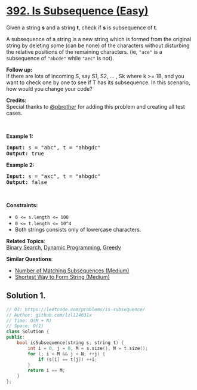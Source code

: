 # [392. Is Subsequence (Easy)](https://leetcode.com/problems/is-subsequence/)

<p>Given a string <b>s</b> and a string <b>t</b>, check if <b>s</b> is subsequence of <b>t</b>.</p>

<p>A subsequence of a string is a new string which is formed from the original string by deleting some (can be none) of the characters without disturbing the relative positions of the remaining characters. (ie, <code>"ace"</code> is a subsequence of <code>"abcde"</code> while <code>"aec"</code> is not).</p>

<p><b>Follow up:</b><br>
If there are lots of incoming S, say S1, S2, ... , Sk where k &gt;= 1B, and you want to check one by one to see if T has its subsequence. In this scenario, how would you change your code?</p>

<p><b>Credits:</b><br>
Special thanks to <a href="https://leetcode.com/pbrother/">@pbrother</a> for adding this problem and creating all test cases.</p>

<p>&nbsp;</p>
<p><strong>Example 1:</strong></p>
<pre><strong>Input:</strong> s = "abc", t = "ahbgdc"
<strong>Output:</strong> true
</pre><p><strong>Example 2:</strong></p>
<pre><strong>Input:</strong> s = "axc", t = "ahbgdc"
<strong>Output:</strong> false
</pre>
<p>&nbsp;</p>
<p><strong>Constraints:</strong></p>

<ul>
	<li><code>0 &lt;= s.length &lt;= 100</code></li>
	<li><code>0 &lt;= t.length &lt;= 10^4</code></li>
	<li>Both strings consists only of lowercase characters.</li>
</ul>


**Related Topics**:  
[Binary Search](https://leetcode.com/tag/binary-search/), [Dynamic Programming](https://leetcode.com/tag/dynamic-programming/), [Greedy](https://leetcode.com/tag/greedy/)

**Similar Questions**:
* [Number of Matching Subsequences (Medium)](https://leetcode.com/problems/number-of-matching-subsequences/)
* [Shortest Way to Form String (Medium)](https://leetcode.com/problems/shortest-way-to-form-string/)

## Solution 1.

```cpp
// OJ: https://leetcode.com/problems/is-subsequence/
// Author: github.com/lzl124631x
// Time: O(M + N)
// Space: O(1)
class Solution {
public:
    bool isSubsequence(string s, string t) {
        int i = 0, j = 0, M = s.size(), N = t.size();
        for (; i < M && j < N; ++j) {
            if (s[i] == t[j]) ++i;
        }
        return i == M;
    }
};
```